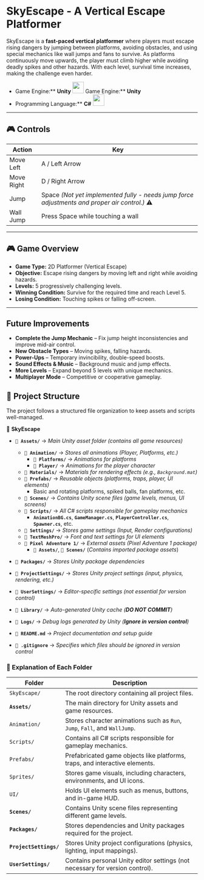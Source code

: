 #  SkyEscape - A Vertical Escape Platformer  

SkyEscape is a **fast-paced vertical platformer** where players must escape rising dangers by jumping between platforms, avoiding obstacles, and using special mechanics like wall jumps and fans to survive. As platforms continuously move upwards, the player must climb higher while avoiding deadly spikes and other hazards. With each level, survival time increases, making the challenge even harder.

- Game Engine:** **Unity** <img src="https://img.icons8.com/?size=100&id=26029&format=png&color=000000" width="30"/> Game Engine:** **Unity**
- Programming Language:** **C#** <img src="https://img.icons8.com/?size=100&id=55251&format=png&color=000000" width="30"/> 

---

## 🎮 **Controls**
| **Action**  | **Key**  |
|------------|---------|
| Move Left  | A / Left Arrow |
| Move Right | D / Right Arrow |
| Jump       | Space *(Not yet implemented fully - needs jump force adjustments and proper air control.)* ⚠️ |
| Wall Jump  | Press Space while touching a wall |



---

## 🎮 **Game Overview**
- **Game Type:** 2D Platformer (Vertical Escape)
- **Objective:** Escape rising dangers by moving left and right while avoiding hazards.
- **Levels:** 5 progressively challenging levels.
- **Winning Condition:** Survive for the required time and reach Level 5.
- **Losing Condition:** Touching spikes or falling off-screen.

---




##  **Future Improvements**
- **Complete the Jump Mechanic** – Fix jump height inconsistencies and improve mid-air control.
- **New Obstacle Types** – Moving spikes, falling hazards.
- **Power-Ups** – Temporary invincibility, double-speed boosts.
- **Sound Effects & Music** – Background music and jump effects.
- **More Levels** – Expand beyond 5 levels with unique mechanics.
- **Multiplayer Mode** – Competitive or cooperative gameplay.

## 📂 **Project Structure**
The project follows a structured file organization to keep assets and scripts well-managed.

 📁 **SkyEscape**
- **`📂 Assets/`** → *Main Unity asset folder (contains all game resources)*
  - **`📂 Animation/`** → *Stores all animations (Player, Platforms, etc.)*
    - **`📂 Platforms/`** → *Animations for platforms*
    - **`📂 Player/`** → *Animations for the player character*
  - **`📂 Materials/`** → *Materials for rendering effects (e.g., `Background.mat`)*
  - **`📂 Prefabs/`** → *Reusable objects (platforms, traps, player, UI elements)*
    - Basic and rotating platforms, spiked balls, fan platforms, etc.
  - **`📂 Scenes/`** → *Contains Unity scene files (game levels, menus, UI screens)*
  - **`📂 Scripts/`** → *All C# scripts responsible for gameplay mechanics*
    - **`AnimationBG.cs`**, **`GameManager.cs`**, **`PlayerController.cs`**, **`Spawner.cs`**, etc.
  - **`📂 Settings/`** → *Stores game settings (Input, Render configurations)*
  - **`📂 TextMeshPro/`** → *Font and text settings for UI elements*
  - **`📂 Pixel Adventure 1/`** → *External assets (Pixel Adventure 1 package)*
    - **`📂 Assets/`**, **`📂 Scenes/`** (*Contains imported package assets*)

- **`📂 Packages/`** → *Stores Unity package dependencies*
- **`📂 ProjectSettings/`** → *Stores Unity project settings (input, physics, rendering, etc.)*
- **`📂 UserSettings/`** → *Editor-specific settings (not essential for version control)*
- **`📂 Library/`** → *Auto-generated Unity cache (**DO NOT COMMIT**)*
- **`📂 Logs/`** → *Debug logs generated by Unity (**Ignore in version control**)*
- **`📄 README.md`** → *Project documentation and setup guide*
- **`📄 .gitignore`** → *Specifies which files should be ignored in version control*


### **📜 Explanation of Each Folder**
| **Folder**          | **Description** |
|---------------------|----------------|
| `SkyEscape/`       | The root directory containing all project files. |
| **`Assets/`**      | The main directory for Unity assets and game resources. |
| `Animation/`       | Stores character animations such as `Run`, `Jump`, `Fall`, and `WallJump`. |
| `Scripts/`         | Contains all C# scripts responsible for gameplay mechanics. |
| `Prefabs/`         | Prefabricated game objects like platforms, traps, and interactive elements. |
| `Sprites/`         | Stores game visuals, including characters, environments, and UI icons. |
| `UI/`              | Holds UI elements such as menus, buttons, and in-game HUD. |
| **`Scenes/`**      | Contains Unity scene files representing different game levels. |
| **`Packages/`**    | Stores dependencies and Unity packages required for the project. |
| **`ProjectSettings/`** | Stores Unity project configurations (physics, lighting, input mappings). |
| **`UserSettings/`** | Contains personal Unity editor settings (not necessary for version control). |
